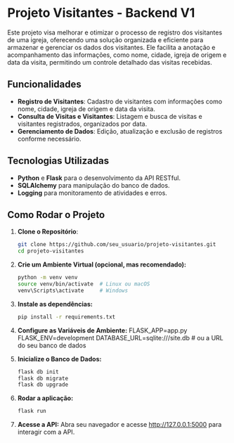 # Projeto Visitantes - Backend V1

Este projeto visa melhorar e otimizar o processo de registro dos visitantes de uma igreja, oferecendo uma solução organizada e eficiente para armazenar e gerenciar os dados dos visitantes. Ele facilita a anotação e acompanhamento das informações, como nome, cidade, igreja de origem e data da visita, permitindo um controle detalhado das visitas recebidas.

## Funcionalidades

- **Registro de Visitantes**: Cadastro de visitantes com informações como nome, cidade, igreja de origem e data da visita.
- **Consulta de Visitas e Visitantes**: Listagem e busca de visitas e visitantes registrados, organizados por data.
- **Gerenciamento de Dados**: Edição, atualização e exclusão de registros conforme necessário.

## Tecnologias Utilizadas

- **Python** e **Flask** para o desenvolvimento da API RESTful.
- **SQLAlchemy** para manipulação do banco de dados.
- **Logging** para monitoramento de atividades e erros.

## Como Rodar o Projeto

1. **Clone o Repositório**:
   ```bash
   git clone https://github.com/seu_usuario/projeto-visitantes.git
   cd projeto-visitantes
   
2. **Crie um Ambiente Virtual (opcional, mas recomendado):**
   ```bash
   python -m venv venv
   source venv/bin/activate  # Linux ou macOS
   venv\Scripts\activate     # Windows

3. **Instale as dependências:**
   ```bash
   pip install -r requirements.txt

4. **Configure as Variáveis de Ambiente:**
   FLASK_APP=app.py
   FLASK_ENV=development
   DATABASE_URL=sqlite:///site.db  # ou a URL do seu banco de dados

5. **Inicialize o Banco de Dados:**
   ```bash
   flask db init
   flask db migrate
   flask db upgrade

6. **Rodar a aplicação:**
   ```bash
   flask run

7. **Acesse a API:**
   Abra seu navegador e acesse http://127.0.0.1:5000 para interagir com a API.


